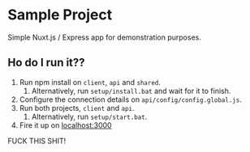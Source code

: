 # Sample Project
Simple Nuxt.js / Express app for demonstration purposes.

## Ho do I run it??

1. Run npm install on `client`, `api` and `shared`.
    1. Alternatively, run `setup/install.bat` and wait for it to finish.
2. Configure the connection details on `api/config/config.global.js`.
3. Run both projects, `client` and `api`.
    1. Alternatively, run `setup/start.bat`.
4. Fire it up on [localhost:3000](http://localhost:3000)

FUCK THIS SHIT!